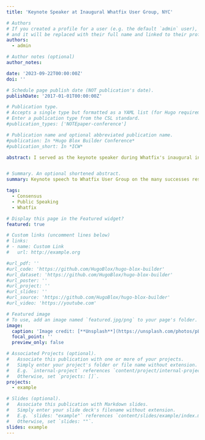 ```yaml
---
title: 'Keynote Speaker at Inaugural Whatfix User Group, NYC'

# Authors
# If you created a profile for a user (e.g. the default `admin` user), write the username (folder name) here
# and it will be replaced with their full name and linked to their profile.
authors:
  - admin

# Author notes (optional)
author_notes:

date: '2023-09-22T00:00:00Z'
doi: ''

# Schedule page publish date (NOT publication's date).
publishDate: '2017-01-01T00:00:00Z'

# Publication type.
# Accepts a single type but formatted as a YAML list (for Hugo requirements).
# Enter a publication type from the CSL standard.
#publication_types: ['NOTEpaper-conference']

# Publication name and optional abbreviated publication name.
#publication: In *Hugo Blox Builder Conference*
#publication_short: In *ICW*

abstract: I served as the keynote speaker during Whatfix's inaugural in-person User Group meeting in New York City. Consensus Cloud Solutions, Inc has learned many lessons through its partnership with Whatfix. Those lessons include working backwards from primary goals, maximizing the available data, regularly validating content in production, establishing logical naming conventions, and keeping detailed records. There have also been many successes, including both quantitative and qualitative analyses that are unprecedented within the Product team and a modernizing shift within the Technical Documentation team away from single-source PDF user manuals and toward just-in-time, in-app guidance. 


# Summary. An optional shortened abstract.
summary: Keynote speech to Whatfix User Group on the many successes resulting from Consensus Cloud Solutions, Inc's partnership with Whatfix, as well as the many lessons learned

tags:
  - Consensus
  - Public Speaking
  - Whatfix

# Display this page in the Featured widget?
featured: true

# Custom links (uncomment lines below)
# links:
# - name: Custom Link
#   url: http://example.org

#url_pdf: ''
#url_code: 'https://github.com/HugoBlox/hugo-blox-builder'
#url_dataset: 'https://github.com/HugoBlox/hugo-blox-builder'
#url_poster: ''
#url_project: ''
#url_slides: ''
#url_source: 'https://github.com/HugoBlox/hugo-blox-builder'
#url_video: 'https://youtube.com'

# Featured image
# To use, add an image named `featured.jpg/png` to your page's folder.
image:
  caption: 'Image credit: [**Unsplash**](https://unsplash.com/photos/pLCdAaMFLTE)'
  focal_point: ''
  preview_only: false

# Associated Projects (optional).
#   Associate this publication with one or more of your projects.
#   Simply enter your project's folder or file name without extension.
#   E.g. `internal-project` references `content/project/internal-project/index.md`.
#   Otherwise, set `projects: []`.
projects:
  - example

# Slides (optional).
#   Associate this publication with Markdown slides.
#   Simply enter your slide deck's filename without extension.
#   E.g. `slides: "example"` references `content/slides/example/index.md`.
#   Otherwise, set `slides: ""`.
slides: example
---
```


